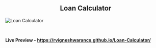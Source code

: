 <h2 align = "center">Loan Calculator</h2>

![Loan Calculator](https://user-images.githubusercontent.com/112814057/210691599-52ad7fb3-7a4b-44cb-9edd-8e3dfc2e3e60.png)

<br>

**Live Preview - https://rvigneshwarancs.github.io/Loan-Calculator/**
